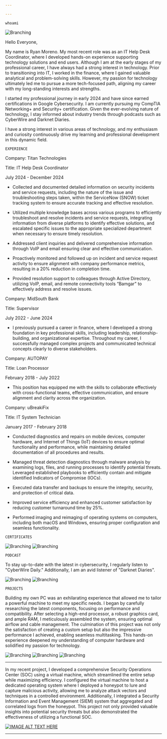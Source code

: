```yaml
---

---
```

```
whoami
```
![Branching](Headshot.jpg)


Hello Everyone,

My name is Ryan Moreno. My most recent role was as an IT Help Desk Coordinator, where I developed hands-on experience supporting technology solutions and end users. Although I am at the early stages of my professional career, I have always had a strong interest in technology. Prior to transitioning into IT, I worked in the finance, where I gained valuable analytical and problem-solving skills. However, my passion for technology ultimately led me to pursue a more tech-focused path, aligning my career with my long-standing interests and strengths.

I started my professional journey in early 2024 and have since earned certifications in Google Cybersecurity. I am currently pursuing my CompTIA Networking+ and Security+ certification. Given the ever-evolving nature of technology, I stay informed about industry trends through podcasts such as CyberWire and Darknet Diaries.

I have a strong interest in various areas of technology, and my enthusiasm and curiosity continuously drive my learning and professional development in this dynamic field.
```
EXPERIENCE
```
Company: Titan Technologies

Title: IT Help Desk Coordinator

July 2024 - December 2024

* Collected and documented detailed information on security incidents and service requests, including the nature of the issue and troubleshooting steps taken, within the ServiceNow (SNOW) ticket tracking system to ensure accurate tracking and effective resolution.

* Utilized multiple knowledge bases across various programs to efficiently troubleshoot and resolve incidents and service requests, integrating information from diverse platforms to identify effective solutions, and escalated specific issues to the appropriate specialized department when necessary to ensure timely resolution.

* Addressed client inquiries and delivered comprehensive information through VoIP and email ensuring clear and effective communication.
  
* Proactively monitored and followed up on incident and service request activity to ensure alignment with company performance metrics, resulting in a 20% reduction in completion time.

* Provided resolution support to colleagues through Active Directory, utilizing VoIP, email, and remote connectivity tools “Bamgar" to effectively address and resolve issues.



Company: MidSouth Bank  	                                                    

Title: Supervisor

July 2022 - June 2024  

* I previously pursued a career in finance, where I developed a strong foundation in key professional skills, including leadership, relationship-building, and organizational expertise. Throughout my career, I successfully managed complex projects and communicated technical concepts clearly to diverse stakeholders.



Company: AUTOPAY

Title: Loan Processor

February 2018 - July 2022

* This position has equipped me with the skills to collaborate effectively with cross-functional teams, effective communication, and ensure alignment and clarity across the organization.



Company: uBreakiFix

Title: IT System Technician

January 2017 - February 2018

* Conducted diagnostics and repairs on mobile devices, computer hardware, and Internet of Things (IoT) devices to ensure optimal functionality and performance, while maintaining detailed documentation of all procedures and results.

* Managed threat detection diagnostics through malware analysis by examining logs, files, and running processes to identify potential threats. Leveraged established playbooks to efficiently contain and mitigate identified Indicators of Compromise (IOCs).
  
* Executed data transfer and backups to ensure the integrity, security, and protection of critical data.
  
* Improved service efficiency and enhanced customer satisfaction by reducing customer turnaround time by 25%.

* Performed imaging and reimaging of operating systems on computers, including both macOS and Windows, ensuring proper configuration and seamless functionality.

```
CERTIFICATES
```
![Branching](googlesecurity.png) ![Branching](security+.png) 
```
PODCAST
```
To stay up-to-date with the latest in cybersecurity, I regularly listen to "CyberWire Daily." Additionally, I am an avid listener of "Darknet Diaries".


![Branching](cyberwire.png)                                                                                                     ![Branching](darknetdiaries.png)
```
PROJECTS
```
Building my own PC was an exhilarating experience that allowed me to tailor a powerful machine to meet my specific needs. I began by carefully researching the latest components, focusing on performance and compatibility. After selecting a high-end processor, a robust graphics card, and ample RAM, I meticulously assembled the system, ensuring optimal airflow and cable management. The culmination of this project was not only the satisfaction of creating a custom setup but also the impressive performance I achieved, enabling seamless multitasking. This hands-on experience deepened my understanding of computer hardware and solidified my passion for technology.

![Branching](pcbuild1.JPG)
![Branching](pcbuild2.jpg)
![Branching](pcbuild3.JPG)

***
In my recent project, I developed a comprehensive Security Operations Center (SOC) using a virtual machine, which streamlined the entire setup while maximizing efficiency. I configured the virtual machine to host a dedicated operating system where I deployed a honeypot to lure and capture malicious activity, allowing me to analyze attack vectors and techniques in a controlled environment. Additionally, I integrated a Security Information and Event Management (SIEM) system that aggregated and correlated logs from the honeypot. This project not only provided valuable insights into potential security threats but also demonstrated the effectiveness of utilizing a functional SOC.

[![IMAGE ALT TEXT HERE](https://img.youtube.com/vi/3VD9PD_pGz8/0.jpg)](https://www.youtube.com/watch?v=3VD9PD_pGz8)

***










